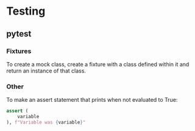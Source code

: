 # Testing

## pytest

### Fixtures

To create a mock class, create a fixture with a class defined within it and return an instance of that class.

### Other

To make an assert statement that prints when not evaluated to True:

```python
assert (
	variable
), f"Variable was {variable}"
```
